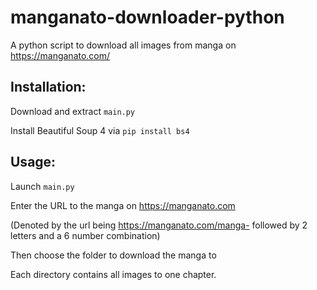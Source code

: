 # manganato-downloader-python
A python script to download all images from manga on https://manganato.com/


## Installation:
  Download and extract ```main.py```
  
  Install Beautiful Soup 4 via ```pip install bs4```



## Usage:
  Launch ```main.py``` 
  
  Enter the URL to the manga on https://manganato.com
  
  (Denoted by the url being https://manganato.com/manga- followed by 2 letters and a 6 number combination)
  
  Then choose the folder to download the manga to
  
  Each directory contains all images to one chapter.
